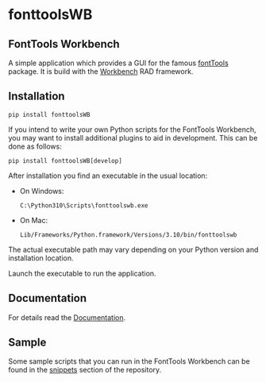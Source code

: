 # fonttoolsWB

## FontTools Workbench
A simple application which provides a GUI for the famous 
[fontTools](https://pypi.org/project/fonttools/) package.
It is build with the [Workbench](https://pypi.org/project/wbBase/) RAD framework.

## Installation

```shell
pip install fonttoolsWB
```

If you intend to write your own Python scripts for the FontTools Workbench, 
you may want to install additional plugins to aid in development. 
This can be done as follows:
```shell
pip install fonttoolsWB[develop]
```

After installation you find an executable in the usual location:
- On Windows:
    
    `C:\Python310\Scripts\fonttoolswb.exe`

- On Mac:

    `Lib/Frameworks/Python.framework/Versions/3.10/bin/fonttoolswb`

The actual executable path may vary depending on your Python version 
and installation location.

Launch the executable to run the application.

## Documentation

For details read the [Documentation](https://workbench2.gitlab.io/fonttoolsWB/).

## Sample

Some sample scripts that you can run in the FontTools Workbench can be found 
in the [snippets](https://gitlab.com/workbench2/fonttoolsWB/-/snippets) section 
of the repository.
